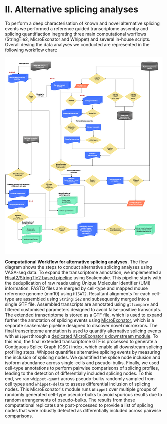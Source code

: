 
# II. Alternative splicing analyses


To perform a deep characterisation of known and novel alternative splicing events we performed a reference guided transcriptome assemby and splicing quantifiaction inegrating three main computational worflows (StringTie2, MicroExonator and Whippet) and several in-house scripts. Overall desing the data analyses we conducted are represented in the following workflow chart:


![workflow](StringTie2_MicroExonator_Whippet.png)

**Computational Workflow for alternative splicing analyses**. The flow diagram shows the steps to conduct alternative splicing analyses using VASA-seq data. To expand the transcriptome annotation, we implemented a [Hisat2/StringTie2 based pipeline](a_Transcriptome_assembly/) using Snakemake. This pipeline starts with the deduplication of raw reads using Unique Molecular Identifier (UMI) information. FASTQ files are merged by cell-type and mapped mouse reference genome (mm10) using ``HISAT2``. Resultant alignments for each cell-type are assembled using ``StringTie2`` and subsequently merged into a single GTF file. Assembled transcripts are annotated using ``gtfcompare`` and filtered customised parameters designed to avoid false-positive transcripts. The extended transcriptome is stored as a GTF file, which is used to expand further the annotation of splicing events using [MicroExonator](b_Microexon_annotation/), which is a separate snakemake pipeline designed to discover novel microexons. The final transcriptome annotation is used to quantify alternative splicing events with ``Whippet``through a [dedicated MicroExonator's downstream module](c_AS_quantification). To this end, the final extended transcriptome GTF is processed to generate a Contiguous Splice Graph (CSG) index, which enable all downstream splicing profiling steps. Whippet quantifies alternative splicing events by measuring the inclusion of splicing nodes. We quantified the splice node inclusion and isoform abundance across single-cells and pseudo-bulks. Finally,  we used cell-type annotations to perform pairwise comparisons of splicing profiles, leading to the detection of differentially included splicing nodes. To this end, we ran ``whippet-quant`` across pseudo-bulks randomly sampled from cell types and ``whippet-delta`` to assess differential inclusion of splicing nodes. This MicroExonator's module runs `Whippet` over multiple groups of randomly generated cell-type pseudo-bulks to avoid spurious results due to random arrangements of pseudo-bulks. The results from these computational replicates are post-processed to provide a list of splicing nodes that were robustly detected as differentially included across pairwise comparisons. 

